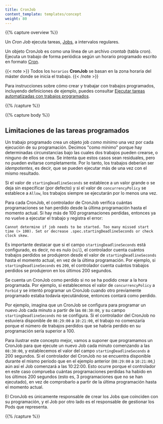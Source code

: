 ```yaml
---
title: CronJob
content_template: templates/concept
weight: 80
---
```


{{% capture overview %}}

Un _Cron Job_ ejecuta tareas, [Jobs](/docs/concepts/workloads/controllers/jobs-run-to-completion/), a intervalos regulares.

Un objeto CronJob es como una línea de un archivo _crontab_ (tabla cron). Ejecuta un trabajo de forma periódica
según un horario programado escrito en formato [Cron](https://en.wikipedia.org/wiki/Cron).

{{< note >}}
Todos los `horarios` **CronJob** se basan en la zona horaria del máster donde se inicia el trabajo.
{{< /note >}}

Para instrucciones sobre cómo crear y trabajar con trabajos programados, 
incluyendo definiciones de ejemplo, 
puedes consultar [Ejecutar tareas automatizadas con trabajos programados](/docs/tasks/job/automated-tasks-with-cron-jobs).

{{% /capture %}}


{{% capture body %}}

## Limitaciones de las tareas programados

Un trabajo programado crea un objeto job _como mínimo_ una vez por cada ejecución de su programación. Decimos "como mínimo" porque
hay determinadas circunstancias bajo las cuales dos trabajos pueden crearse, o ninguno de ellos se crea. Se intenta que estos casos sean residuales,
pero no pueden evitarse completamente. Por lo tanto, los trabajos deberían ser _idempotentes_, es decir, que se pueden ejecutar más de una vez con el mismo resultado.

Si el valor de `startingDeadlineSeconds` se establece a un valor grande o se deja sin especificar (por defecto)
y si el valor de `concurrencyPolicy` se establece a `Allow`, los trabajos siempre se ejecutarán por lo menos una vez.

Para cada CronJob, el controlador de CronJob verifica cuántas programaciones se han perdido desde la última programación hasta el momento actual. 
Si hay más de 100 programaciones perdidas, entonces ya no vuelve a ejecutar el trabajo y registra el error:

````
Cannot determine if job needs to be started. Too many missed start time (> 100). Set or decrease .spec.startingDeadlineSeconds or check clock skew.
````

Es importante destacar que si el campo `startingDeadlineSeconds` está configurado, es decir, no es nulo (`nil`), el controlador cuenta cuántos trabajos perdidos se produjeron desde el valor de `startingDeadlineSeconds` 
hasta el momento actual, en vez de la última programación. Por ejemplo, si `startingDeadlineSeconds` es `200`, el controlador cuenta cuántos trabajos perdidos se produjeron en los últimos 200 segundos.

Se cuenta un CronJob como perdido si no se ha podido crear a la hora programada. Por ejemplo, si establecemos el valor de `concurrencyPolicy` a `Forbid` y se intentó programar 
un CronJob cuando otro previamente programado estaba todavía ejecutándose, entonces contará como perdido.

Por ejemplo, imagina que un CronJob se configura para programar un nuevo Job cada minuto a partir de las `08:30:00`, y su campo 
`startingDeadlineSeconds` no se configura. Si el controlador del CronJob no estuviera disponible de `08:29:00` a `10:21:00`, 
el trabajo no comenzaría porque el número de trabajos perdidos que se habría perdido en su programación sería superior a 100.

Para ilustrar este concepto mejor, vamos a suponer que programamos un CronJob para que ejecute un nuevo Job cada minuto comenzando a las `08:30:00`, y establecemos el valor del campo
`startingDeadlineSeconds` a 200 segundos. Si el controlador del CronJob no se encuentra disponible
durante el mismo período que en el ejemplo anterior (`08:29:00` a `10:21:00`,) aún así el Job comenzará a las 10:22:00. 
Esto ocurre porque el controlador en este caso comprueba cuántas programaciones perdidas ha habido en los últimos 200 segundos (esto es, 3 programaciones que no se han ejecutado), en vez de comprobarlo a partir de la última programación hasta el momento actual.

El CronJob es únicamente responsable de crear los Jobs que coinciden con su programación, y
el Job por otro lado es el responsable de gestionar los Pods que representa.

{{% /capture %}}
